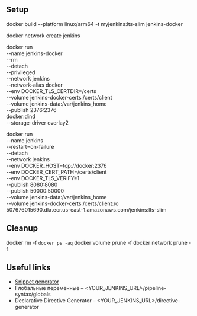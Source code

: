 ## Setup

docker build --platform linux/arm64 -t myjenkins:lts-slim jenkins-docker

docker network create jenkins

docker run \
  --name jenkins-docker \
  --rm \
  --detach \
  --privileged \
  --network jenkins \
  --network-alias docker \
  --env DOCKER_TLS_CERTDIR=/certs \
  --volume jenkins-docker-certs:/certs/client \
  --volume jenkins-data:/var/jenkins_home \
  --publish 2376:2376 \
  docker:dind \
  --storage-driver overlay2

docker run \
  --name jenkins \
  --restart=on-failure \
  --detach \
  --network jenkins \
  --env DOCKER_HOST=tcp://docker:2376 \
  --env DOCKER_CERT_PATH=/certs/client \
  --env DOCKER_TLS_VERIFY=1 \
  --publish 8080:8080 \
  --publish 50000:50000 \
  --volume jenkins-data:/var/jenkins_home \
  --volume jenkins-docker-certs:/certs/client:ro \
  507676015690.dkr.ecr.us-east-1.amazonaws.com/jenkins:lts-slim

## Cleanup
docker rm -f `docker ps -aq`
docker volume prune -f
docker network prune -f

## Useful links
* [Snippet generator](https://www.jenkins.io/doc/book/pipeline/getting-started/snippet-generator)
* Глобальные переменные – <YOUR_JENKINS_URL>/pipeline-syntax/globals
* Declarative Directive Generator – <YOUR_JENKINS_URL>/directive-generator